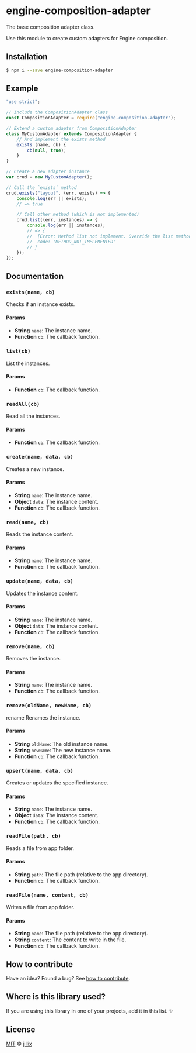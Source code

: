 # engine-composition-adapter

The base composition adapter class.

Use this module to create custom adapters for Engine composition.

## Installation

```sh
$ npm i --save engine-composition-adapter
```

## Example

```js
"use strict";

// Include the CompositionAdapter class
const CompositionAdapter = require("engine-composition-adapter");

// Extend a custom adapter from CompositionAdapter
class MyCustomAdapter extends CompositionAdapter {
    // And implement the exists method
    exists (name, cb) {
        cb(null, true);
    }
}

// Create a new adapter instance
var crud = new MyCustomAdapter();

// Call the `exists` method
crud.exists("layout", (err, exists) => {
    console.log(err || exists);
    // => true

    // Call other method (which is not implemented)
    crud.list((err, instances) => {
        console.log(err || instances);
        // => {
        //  [Error: Method list not implement. Override the list method in your adapter to implement this.]
        //  code: 'METHOD_NOT_IMPLEMENTED'
        // }
    });
});
```

## Documentation

### `exists(name, cb)`
Checks if an instance exists.

#### Params
- **String** `name`: The instance name.
- **Function** `cb`: The callback function.

### `list(cb)`
List the instances.

#### Params
- **Function** `cb`: The callback function.

### `readAll(cb)`
Read all the instances.

#### Params
- **Function** `cb`: The callback function.

### `create(name, data, cb)`
Creates a new instance.

#### Params
- **String** `name`: The instance name.
- **Object** `data`: The instance content.
- **Function** `cb`: The callback function.

### `read(name, cb)`
Reads the instance content.

#### Params
- **String** `name`: The instance name.
- **Function** `cb`: The callback function.

### `update(name, data, cb)`
Updates the instance content.

#### Params
- **String** `name`: The instance name.
- **Object** `data`: The instance content.
- **Function** `cb`: The callback function.

### `remove(name, cb)`
Removes the instance.

#### Params
- **String** `name`: The instance name.
- **Function** `cb`: The callback function.

### `remove(oldName, newName, cb)`
rename
Renames the instance.

#### Params
- **String** `oldName`: The old instance name.
- **String** `newName`: The new instance name.
- **Function** `cb`: The callback function.

### `upsert(name, data, cb)`
Creates or updates the specified instance.

#### Params
- **String** `name`: The instance name.
- **Object** `data`: The instance content.
- **Function** `cb`: The callback function.

### `readFile(path, cb)`
Reads a file from app folder.

#### Params
- **String** `path`: The file path (relative to the app directory).
- **Function** `cb`: The callback function.

### `readFile(name, content, cb)`
Writes a file from app folder.

#### Params
- **String** `name`: The file path (relative to the app directory).
- **String** `content`: The content to write in the file.
- **Function** `cb`: The callback function.

## How to contribute
Have an idea? Found a bug? See [how to contribute][contributing].

## Where is this library used?
If you are using this library in one of your projects, add it in this list. :sparkles:

## License

[MIT][license] © [jillix][website]

[license]: http://showalicense.com/?fullname=jillix%20%3Ccontact%40jillix.com%3E%20(http%3A%2F%2Fjillix.com)&year=2015#license-mit
[website]: http://jillix.com
[contributing]: /CONTRIBUTING.md
[docs]: /DOCUMENTATION.md